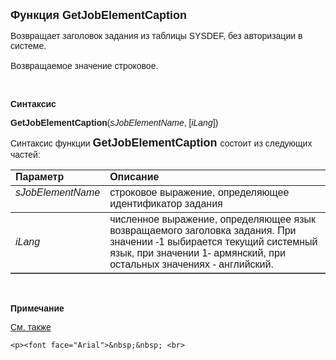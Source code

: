 ﻿<html>
<head>
<title>GetJobElementCaption</title>
</head>

<body>

<p><strong><font size="4" face="Arial">Функция GetJobElementCaption</font></strong></p>

<p class="label"><font face="Arial">Возвращает заголовок задания из таблицы SYSDEF, 
    без авторизации в системе.<br>
<br>
Возвращаемое значение строковое.</font></p>

<p class="label">&nbsp;</p>

<p class="label"><font face="Arial"><b>Синтаксис</b></font></p>

<p><strong><font face="Arial">GetJobElementCaption</font></strong><font face="Arial">(<em>sJobElementName</em>, 
    [<em>iLang</em>])</font></p>

<p><font face="Arial">Синтаксис функции <strong><font size="4" face="Arial">
    GetJobElementCaption </font></strong>состоит из следующих частей:</font></p>

<table border="1" cellPadding="5" cols="2" frame="below" rules="rows">
<TBODY>
  <tr vAlign="top">
    <td class="label" width="29%"><font face="Arial"><b>Параметр</b></font></td>
    <td class="label" width="71%"><font face="Arial"><strong>Описание</strong></font></td>
  </tr>
  <tr vAlign="top">
    <td width="29%"><font face="Arial"><em>sJobElementName</em></font></td>
    <td width="71%"><font face="Arial">строковое выражение, определяющее идентификатор 
        задания</font></td>
  </tr>
    <tr>
    <td width="29%"><font face="Arial"><em>iLang</em></font></td>
    <td width="71%"><font face="Arial">численное выражение, определяющее язык 
        возвращаемого заголовка задания. При значении -1 выбирается текущий системный 
        язык, при значении 1- армянский, при остальных значениях - английский.</font></td>
    </tr>
</TBODY>
</table>

<p class="label"><br>
</p>

<p class="label"><font face="Arial"><b>Примечание</b></font></p>

<p class="label"><a href="../../functions.html"><font face="Arial">См. 
также</font></a></p>

    <p><font face="Arial">&nbsp;&nbsp; <br>
</font></p>
</body>
</html>
